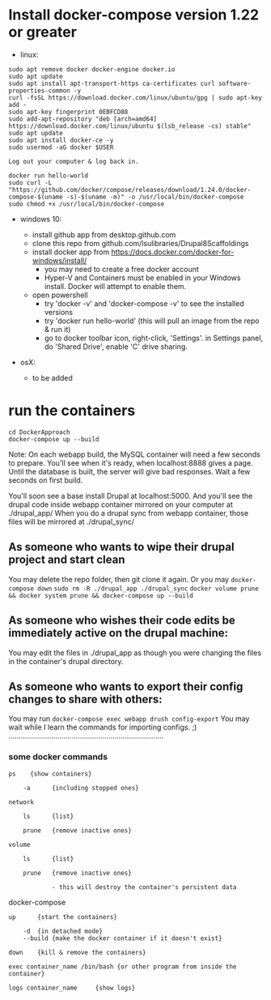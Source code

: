 # Install docker-compose version 1.22 or greater

  - linux:

```
sudo apt remove docker docker-engine docker.io
sudo apt update
sudo apt install apt-transport-https ca-certificates curl software-properties-common -y
curl -fsSL https://download.docker.com/linux/ubuntu/gpg | sudo apt-key add -
sudo apt-key fingerprint 0EBFCD88
sudo add-apt-repository "deb [arch=amd64] https://download.docker.com/linux/ubuntu $(lsb_release -cs) stable"
sudo apt update
sudo apt install docker-ce -y
sudo usermod -aG docker $USER
```
```
Log out your computer & log back in.
```
```
docker run hello-world
sudo curl -L "https://github.com/docker/compose/releases/download/1.24.0/docker-compose-$(uname -s)-$(uname -m)" -o /usr/local/bin/docker-compose
sudo chmod +x /usr/local/bin/docker-compose
```

  - windows 10:

    - install github app from desktop.github.com
    - clone this repo from github.com/lsulibraries/Drupal8Scaffoldings
    - install docker app from https://docs.docker.com/docker-for-windows/install/   
        - you may need to create a free docker account
        - Hyper-V and Containers must be enabled in your Windows install.  Docker will attempt to enable them.
    - open powershell
        - try 'docker -v' and 'docker-compose -v' to see the installed versions
        - try 'docker run hello-world' (this will pull an image from the repo & run it)
        - go to docker toolbar icon, right-click, 'Settings'. in Settings panel, do 'Shared Drive', enable 'C' drive sharing.

  - osX:

    - to be added

# run the containers

```
cd DockerApproach
docker-compose up --build
```

Note:  On each webapp build, the MySQL container will need a few seconds to prepare.  You'll see when it's ready, when localhost:8888 gives a page.  Until the database is built, the server will give bad responses.  Wait a few seconds on first build.

You'll soon see a base install Drupal at localhost:5000.
And you'll see the drupal code inside webapp container mirrored on your computer at ./drupal_app/
When you do a drupal sync from webapp container, those files will be mirrored at ./drupal_sync/

## As someone who wants to wipe their drupal project and start clean

You may delete the repo folder, then git clone it again.
Or you may `docker-compose down` `sudo rm -R ./drupal_app ./drupal_sync`  `docker volume prune && docker system prune && docker-compose up --build`

## As someone who wishes their code edits be immediately active on the drupal machine:

You may edit the files in ./drupal_app as though you were changing the files in the container's drupal directory.

## As someone who wants to export their config changes to share with others:

You may run `docker-compose exec webapp drush config-export`
You may wait while I learn the commands for importing configs.  ;)
............................................................................

### some docker commands 

    ps    {show containers}

        -a      {including stopped ones}

    network     

        ls      {list}

        prune   {remove inactive ones}

    volume

        ls      {list}

        prune   {remove inactive ones}

                - this will destroy the container's persistent data


docker-compose

    up      {start the containers}

        -d  {in detached mode}
        --build {make the docker container if it doesn't exist}

    down    {kill & remove the containers}

    exec container_name /bin/bash {or other program from inside the container}

    logs container_name     {show logs}
